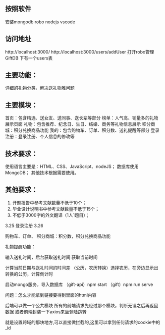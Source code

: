 ## 按照软件
安装mongodb robo  nodejs vscode
## 访问地址
http://localhost:3000/
http://localhost:3000/users/addUser
打开robo管理 GiftDB 下有一个users表

## 主要功能：
   详细的礼物分类，解决送礼物难问题
## 主要模块：
首页：包含精选、送女友、送同事、送长辈等部分
榜单：人气高、销量多的礼物展示页面
礼物：包含推荐、纪念日、生日、结婚、商务等礼物信息展示
积分商城：积分兑换商品功能
我的：包含购物车、订单、积分数、送礼提醒等部分
登录注册：登录注册、个人信息的修改等
## 技术要求：
使用语言主要是：HTML、CSS、JavaScript、nodeJS；
数据库使用MongoDB；
其他技术根据需要使用。
## 其他要求：
1. 开题报告中参考文献数量不低于10个；
2. 毕业设计说明书中参考文献数量不低于15个；
3. 不低于3000字的外文翻译（1人1题目）；

3.25  登录注册
3.26



购物车、订单、
积分商城：积分数，积分兑换商品功能

礼物提醒功能：

输入送礼时间，后台获取送礼时间
获取当前时间

计算当前日期与送礼时间的时间差
（公历，农历转换）选择农历，在旁边显示出转换的公历，计算倒计时



启动mongo服务，导入数据库
（gift-api）npm start
（gift）npm run serve



问题：怎么才能拿到链接要得到里面的html内容


后端可以做一个公共模块
所有的前端请求先经过那个模块，判断无误之后再返回数据
或者前端封装一下axios来坐登陆跳转

就是设置跨域的那块地方,可以直接做拦截的,这里可以拿到任何请求的cookie中的_id
